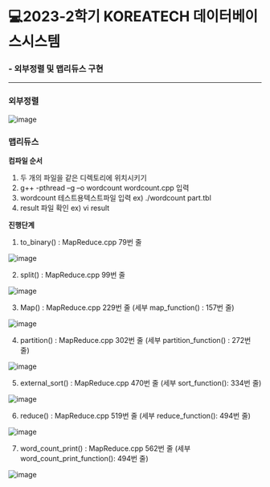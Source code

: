 # 💻2023-2학기 KOREATECH 데이터베이스시스템
### - 외부정렬 및 맵리듀스 구현

---
### 외부정렬


![image](https://github.com/user-attachments/assets/fd6708f6-d755-4182-a282-c9edbe4626c0)


### 맵리듀스

**컴파일 순서**


1. 두 개의 파일을 같은 디렉토리에 위치시키기
2. g++ -pthread –g –o wordcount wordcount.cpp 입력
3. wordcount 테스트용텍스트파일 입력 ex) ./wordcount part.tbl
4. result 파일 확인 ex) vi result


**진행단계**

1. to_binary() : MapReduce.cpp 79번 줄

![image](https://github.com/user-attachments/assets/e0e6a186-0b6c-46d3-a7ad-6a0febfcce81)

2. split() : MapReduce.cpp 99번 줄

![image](https://github.com/user-attachments/assets/2495ad8d-588f-4a02-b661-b4fd1ac183b0)

3. Map() : MapReduce.cpp 229번 줄 (세부 map_function() : 157번 줄)

![image](https://github.com/user-attachments/assets/b03eb13f-c71f-48d4-be39-dab9063fa86b)

4. partition() : MapReduce.cpp 302번 줄 (세부 partition_function() : 272번 줄)

![image](https://github.com/user-attachments/assets/4c56d79a-7ec5-4821-bf9e-6bc902dec39e)

5. external_sort() : MapReduce.cpp 470번 줄 (세부 sort_function(): 334번 줄)

![image](https://github.com/user-attachments/assets/4b4125ad-f5b0-4894-a1cc-202736a5fe74)

6. reduce() : MapReduce.cpp 519번 줄 (세부 reduce_function(): 494번 줄)

![image](https://github.com/user-attachments/assets/736dda19-998b-4caf-b845-8a8a02092174)

7. word_count_print() : MapReduce.cpp 562번 줄
 (세부 word_count_print_function(): 494번 줄)

![image](https://github.com/user-attachments/assets/7fa299b9-fc21-40fd-b7b3-2c14f547c3fd)





